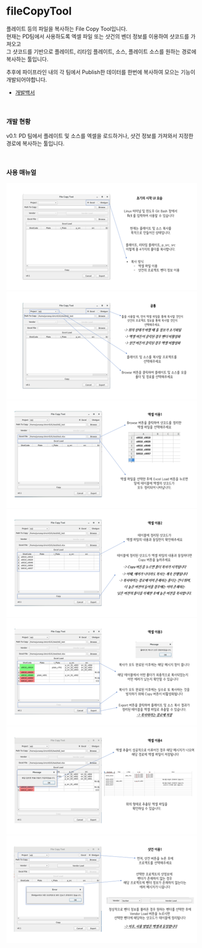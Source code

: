 # fileCopyTool
플레이트 등의 파일을 복사하는 File Copy Tool입니다.   
현재는 PD팀에서 사용하도록 엑셀 파일 또는 샷건의 벤더 정보를 이용하여 샷코드를 가져오고   
그 샷코드를 기반으로 플레이트, 리타임 플레이트, 소스, 플레이트 소스를 원하는 경로에 복사하는 툴입니다.

추후에 파이프라인 내의 각 팀에서 Publish한 데이터를 한번에 복사하여 모으는 기능이 개발되어야합니다.
<br>
- [개발백서](./docs/development.md)

<br>

### 개발 현황

v0.1: PD 팀에서 플레이트 및 소스를 엑셀을 로드하거나, 샷건 정보를 가져와서 지정한 경로에 복사하는 툴입니다.

<br>

### 사용 매뉴얼

<center><img src="./docs/img/fctmanual1.PNG"></center>
<center><img src="./docs/img/fctmanual2.PNG"></center>
<center><img src="./docs/img/fctmanual3.PNG"></center>
<center><img src="./docs/img/fctmanual4.PNG"></center>
<center><img src="./docs/img/fctmanual5.PNG"></center>
<center><img src="./docs/img/fctmanual6.PNG"></center>
<center><img src="./docs/img/fctmanual7.PNG"></center>
